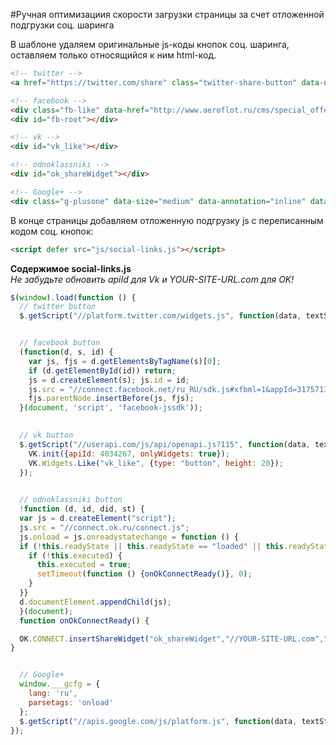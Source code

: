 #Ручная оптимизациия скорости загрузки страницы за счет отложенной подгрузки соц. шаринга

В шаблоне удаляем оригинальные js-коды кнопок соц. шаринга, оставляем только относящийся к ним html-код.
```html
<!-- twitter -->
<a href="https://twitter.com/share" class="twitter-share-button" data-url="http://www.aeroflot.ru/cms/special_offers/karaganda" data-text="Приобретайте билеты на новый прямой рейс от Аэрофлота — Караганда - Москва! http://www.aeroflot.ru/cms/special_offers/karaganda" data-via="aeroflot" data-lang="ru">Твитнуть</a>

<!-- facebook -->
<div class="fb-like" data-href="http://www.aeroflot.ru/cms/special_offers/karaganda" data-send="false" data-layout="button_count" data-width="130" data-show-faces="true"></div>
<div id="fb-root"></div>

<!-- vk -->
<div id="vk_like"></div>

<!-- odnoklassniki -->
<div id="ok_shareWidget"></div>

<!-- Google+ -->
<div class="g-plusone" data-size="medium" data-annotation="inline" data-width="120"></div>
```
В конце страницы добавляем отложенную подгрузку js с переписанным кодом соц. кнопок:
```html
<script defer src="js/social-links.js"></script>
```

**Содержимое social-links.js**  
_Не забудьте обновить apiId для Vk и YOUR-SITE-URL.com для OK!_
```javascript
$(window).load(function () {
  // twitter button
  $.getScript("//platform.twitter.com/widgets.js", function(data, textStatus, jqxhr) {});


  // facebook button
  (function(d, s, id) {
    var js, fjs = d.getElementsByTagName(s)[0];
    if (d.getElementById(id)) return;
    js = d.createElement(s); js.id = id;
    js.src = "//connect.facebook.net/ru_RU/sdk.js#xfbml=1&appId=317571361622394&version=v2.0";
    fjs.parentNode.insertBefore(js, fjs);
  }(document, 'script', 'facebook-jssdk'));
          

  // vk button
  $.getScript("//userapi.com/js/api/openapi.js?115", function(data, textStatus, jqxhr) {
    VK.init({apiId: 4034267, onlyWidgets: true});
    VK.Widgets.Like("vk_like", {type: "button", height: 20});
  });
        

  // odnoklassniki button
  !function (d, id, did, st) {
  var js = d.createElement("script");
  js.src = "//connect.ok.ru/connect.js";
  js.onload = js.onreadystatechange = function () {
  if (!this.readyState || this.readyState == "loaded" || this.readyState == "complete") {
    if (!this.executed) {
      this.executed = true;
      setTimeout(function () {onOkConnectReady()}, 0);
    }
  }}
  d.documentElement.appendChild(js);
  }(document);
  function onOkConnectReady() {

  OK.CONNECT.insertShareWidget("ok_shareWidget","//YOUR-SITE-URL.com","{width:145,height:30,st:'straight',sz:20,ck:1}");
}


  // Google+
  window.___gcfg = {
    lang: 'ru',
    parsetags: 'onload'
  };
  $.getScript("//apis.google.com/js/platform.js", function(data, textStatus, jqxhr) {});
});
```
